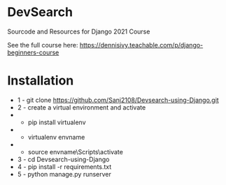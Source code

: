 # DevSearch
Sourcode and Resources for Django 2021 Course

See the full course here: https://dennisivy.teachable.com/p/django-beginners-course


# Installation
* 1 - git clone https://github.com/Sanj2108/Devsearch-using-Django.git
* 2 - create a virtual environment and activate
*  - pip install virtualenv
*  - virtualenv envname
*  - source envname\Scripts\activate
* 3 - cd Devsearch-using-Django
* 4 - pip install -r requirements.txt  
* 5 - python manage.py runserver

